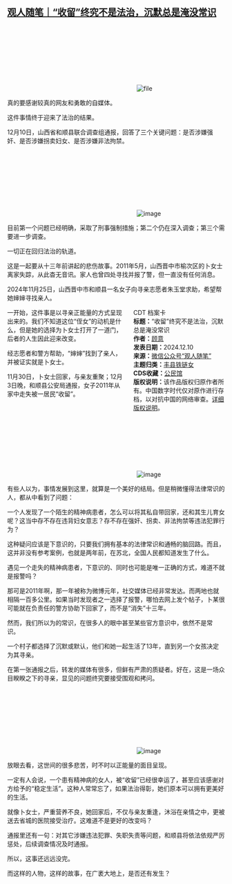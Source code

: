 <!--1733828351000-->
[观人随笔｜“收留”终究不是法治，沉默总是淹没常识](https://chinadigitaltimes.net/chinese/713817.html)
------

<p><img decoding="async" src="data:image/svg+xml,%3Csvg%20xmlns='http://www.w3.org/2000/svg'%20viewBox='0%200%200%200'%3E%3C/svg%3E" alt="file" data-lazy-src="https://chinadigitaltimes.net/chinese/files/2024/12/image-1733827771248.png"><noscript><img decoding="async" src="https://chinadigitaltimes.net/chinese/files/2024/12/image-1733827771248.png" alt="file"></noscript></p><p>真的要感谢较真的网友和勇敢的自媒体。</p><p>这件事情终于迎来了法治的结果。</p><p>12月10日，山西省和顺县联合调查组通报，回答了三个关键问题：是否涉嫌强奸、是否涉嫌拐卖妇女、是否涉嫌非法拘禁。</p><p><img decoding="async" src="data:image/svg+xml,%3Csvg%20xmlns='http://www.w3.org/2000/svg'%20viewBox='0%200%200%200'%3E%3C/svg%3E" alt="image" data-lazy-src="https://chinadigitaltimes.net/chinese/files/2024/12/post-713817-67581eff32f6b.png"><noscript><img decoding="async" src="https://chinadigitaltimes.net/chinese/files/2024/12/post-713817-67581eff32f6b.png" alt="image"></noscript></p><p>目前第一个问题已经明确，采取了刑事强制措施；第二个仍在深入调查；第三个需要进一步调查。</p><p>一切正在回归法治的轨道。</p><p>这是一起要从十三年前讲起的悲伤故事。2011年5月，山西晋中市榆次区的卜女士离家失踪，从此杳无音讯。家人也曾四处寻找并报了警，但一直没有任何消息。</p><p>2024年11月25日，山西晋中市和顺县一名女子向寻亲志愿者朱玉堂求助，希望帮她婶婶寻找亲人。</p><div style="width:42%;float:right;padding-left:20px;"><div class="su-spoiler su-spoiler-style-fancy su-spoiler-icon-chevron-circle" data-scroll-offset="0" data-anchor-in-url="no"><div class="su-spoiler-title" tabindex="0" role="button"><span class="su-spoiler-icon"></span>CDT 档案卡</div><div class="su-spoiler-content su-u-clearfix su-u-trim"><strong>标题：</strong>“收留”终究不是法治，沉默总是淹没常识<br><strong>作者：</strong><a href="https://chinadigitaltimes.net/space/观人随笔" target="_blank">顾意</a><br><strong>发表日期：</strong>2024.12.10<br><strong>来源：</strong><a href="https://web.archive.org/web/*/https://mp.weixin.qq.com/s/9w1T6hpGUyq4A4OQc62tHw" target="_blank">微信公众号“观人随笔”</a><br><strong>主题归类：</strong><a href="https://chinadigitaltimes.net/space/丰县铁链女" target="_blank">丰县铁链女</a><br><strong>CDS收藏：</strong><a href="https://chinadigitaltimes.net/space/%E5%85%AC%E6%B0%91%E9%A6%86" target="_blank" rel="noopener">公民馆</a><br><strong>版权说明：</strong>该作品版权归原作者所有。中国数字时代仅对原作进行存档，以对抗中国的网络审查。<a href="https://chinadigitaltimes.net/chinese/copyright">详细版权说明</a>。</div></div></div><p>一开始，这件事是以寻亲正能量的方式呈现出来的。我们不知道这位“侄女”的动机是什么，但是她的选择为卜女士打开了一道门，后者的人生因此迎来改变。&nbsp;</p><p>经志愿者和警方帮助，“婶婶”找到了亲人，并被证实就是卜女士。</p><p>11月30日，卜女士回家，与亲友重聚；12月3日晚，和顺县公安局通报，女子2011年从家中走失被一居民“收留”。</p><p><img decoding="async" src="data:image/svg+xml,%3Csvg%20xmlns='http://www.w3.org/2000/svg'%20viewBox='0%200%200%200'%3E%3C/svg%3E" alt="image" data-lazy-src="https://chinadigitaltimes.net/chinese/files/2024/12/post-713817-67581eff43695.png"><noscript><img decoding="async" src="https://chinadigitaltimes.net/chinese/files/2024/12/post-713817-67581eff43695.png" alt="image"></noscript></p><p>有些人以为，事情发展到这里，就算是一个美好的结局。但是稍微懂得法律常识的人，都从中看到了问题：</p><p>一个人发现了一个陌生的精神病患者，怎么可以将其私自带回家，还和其生儿育女呢？这当中存不存在违背妇女意志？存不存在强奸、拐卖、非法拘禁等违法犯罪行为？</p><p>这种疑问应该是下意识的，只要我们拥有基本的法律常识和通畅的脑回路。而且，这并非没有参考案例，也就是两年前，在苏北，全国人民都知道发生了什么。&nbsp;</p><p>遇见一个走失的精神病患者，下意识的、同时也可能是唯一正确的方式，难道不就是报警吗？</p><p>那可是2011年啊，那一年被称为微博元年，社交媒体已经非常发达。而两地也就相隔一百多公里。如果当时发现者之一选择了报警，哪怕去网上发个帖子，卜某很可能就在负责任的警方协助下回家了，而不是“消失”十三年。&nbsp;</p><p>然而，我们所以为的常识，在很多人的眼中甚至某些官方意识中，依然不是常识。&nbsp;</p><p>一个村子都选择了沉默或默认，他们和她一起生活了13年，直到另一个女孩决定为其寻亲。</p><p>在第一张通报之后，转发的媒体有很多，但鲜有严肃的质疑者。好在，这是一场众目睽睽之下的寻亲，显见的问题终究要接受围观和拷问。</p><p><img decoding="async" src="data:image/svg+xml,%3Csvg%20xmlns='http://www.w3.org/2000/svg'%20viewBox='0%200%200%200'%3E%3C/svg%3E" alt="image" data-lazy-src="https://chinadigitaltimes.net/chinese/files/2024/12/post-713817-67581eff4b928."><noscript><img decoding="async" src="https://chinadigitaltimes.net/chinese/files/2024/12/post-713817-67581eff4b928." alt="image"></noscript></p><p>放眼去看，这世间的很多悲苦，时不时以正能量的面目呈现。</p><p>一定有人会说，一个患有精神病的女人，被“收留”已经很幸运了，甚至应该感谢对方给予的“稳定生活”。这种人常常忘了，如果法治得彰，她们原本可以拥有更美好的生活。&nbsp;</p><p>就像卜女士，严重营养不良，她回家后，不仅与亲友重逢，沐浴在亲情之中，更被送去省城的医院接受治疗。这难道不是更好的改变吗？</p><p>通报里还有一句：对其它涉嫌违法犯罪、失职失责等问题，和顺县将依法依规严厉惩处，后续调查情况及时通报。</p><p>所以，这事还远远没完。</p><p>而这样的人物，这样的故事，在广袤大地上，是否还有发生？</p><div class="addtoany_share_save_container addtoany_content addtoany_content_bottom"><div class="a2a_kit a2a_kit_size_32 addtoany_list" data-a2a-url="https://chinadigitaltimes.net/chinese/713817.html" data-a2a-title="观人随笔｜“收留”终究不是法治，沉默总是淹没常识"><a class="a2a_button_facebook" href="https://www.addtoany.com/add_to/facebook?linkurl=https%3A%2F%2Fchinadigitaltimes.net%2Fchinese%2F713817.html&amp;linkname=%E8%A7%82%E4%BA%BA%E9%9A%8F%E7%AC%94%EF%BD%9C%E2%80%9C%E6%94%B6%E7%95%99%E2%80%9D%E7%BB%88%E7%A9%B6%E4%B8%8D%E6%98%AF%E6%B3%95%E6%B2%BB%EF%BC%8C%E6%B2%89%E9%BB%98%E6%80%BB%E6%98%AF%E6%B7%B9%E6%B2%A1%E5%B8%B8%E8%AF%86" title="Facebook" rel="nofollow noopener" target="_blank"></a><a class="a2a_button_twitter" href="https://www.addtoany.com/add_to/twitter?linkurl=https%3A%2F%2Fchinadigitaltimes.net%2Fchinese%2F713817.html&amp;linkname=%E8%A7%82%E4%BA%BA%E9%9A%8F%E7%AC%94%EF%BD%9C%E2%80%9C%E6%94%B6%E7%95%99%E2%80%9D%E7%BB%88%E7%A9%B6%E4%B8%8D%E6%98%AF%E6%B3%95%E6%B2%BB%EF%BC%8C%E6%B2%89%E9%BB%98%E6%80%BB%E6%98%AF%E6%B7%B9%E6%B2%A1%E5%B8%B8%E8%AF%86" title="Twitter" rel="nofollow noopener" target="_blank"></a><a class="a2a_button_telegram" href="https://www.addtoany.com/add_to/telegram?linkurl=https%3A%2F%2Fchinadigitaltimes.net%2Fchinese%2F713817.html&amp;linkname=%E8%A7%82%E4%BA%BA%E9%9A%8F%E7%AC%94%EF%BD%9C%E2%80%9C%E6%94%B6%E7%95%99%E2%80%9D%E7%BB%88%E7%A9%B6%E4%B8%8D%E6%98%AF%E6%B3%95%E6%B2%BB%EF%BC%8C%E6%B2%89%E9%BB%98%E6%80%BB%E6%98%AF%E6%B7%B9%E6%B2%A1%E5%B8%B8%E8%AF%86" title="Telegram" rel="nofollow noopener" target="_blank"></a><a class="a2a_button_reddit" href="https://www.addtoany.com/add_to/reddit?linkurl=https%3A%2F%2Fchinadigitaltimes.net%2Fchinese%2F713817.html&amp;linkname=%E8%A7%82%E4%BA%BA%E9%9A%8F%E7%AC%94%EF%BD%9C%E2%80%9C%E6%94%B6%E7%95%99%E2%80%9D%E7%BB%88%E7%A9%B6%E4%B8%8D%E6%98%AF%E6%B3%95%E6%B2%BB%EF%BC%8C%E6%B2%89%E9%BB%98%E6%80%BB%E6%98%AF%E6%B7%B9%E6%B2%A1%E5%B8%B8%E8%AF%86" title="Reddit" rel="nofollow noopener" target="_blank"></a><a class="a2a_button_whatsapp" href="https://www.addtoany.com/add_to/whatsapp?linkurl=https%3A%2F%2Fchinadigitaltimes.net%2Fchinese%2F713817.html&amp;linkname=%E8%A7%82%E4%BA%BA%E9%9A%8F%E7%AC%94%EF%BD%9C%E2%80%9C%E6%94%B6%E7%95%99%E2%80%9D%E7%BB%88%E7%A9%B6%E4%B8%8D%E6%98%AF%E6%B3%95%E6%B2%BB%EF%BC%8C%E6%B2%89%E9%BB%98%E6%80%BB%E6%98%AF%E6%B7%B9%E6%B2%A1%E5%B8%B8%E8%AF%86" title="WhatsApp" rel="nofollow noopener" target="_blank"></a><a class="a2a_button_email" href="https://www.addtoany.com/add_to/email?linkurl=https%3A%2F%2Fchinadigitaltimes.net%2Fchinese%2F713817.html&amp;linkname=%E8%A7%82%E4%BA%BA%E9%9A%8F%E7%AC%94%EF%BD%9C%E2%80%9C%E6%94%B6%E7%95%99%E2%80%9D%E7%BB%88%E7%A9%B6%E4%B8%8D%E6%98%AF%E6%B3%95%E6%B2%BB%EF%BC%8C%E6%B2%89%E9%BB%98%E6%80%BB%E6%98%AF%E6%B7%B9%E6%B2%A1%E5%B8%B8%E8%AF%86" title="Email" rel="nofollow noopener" target="_blank"></a><a class="a2a_button_copy_link" href="https://www.addtoany.com/add_to/copy_link?linkurl=https%3A%2F%2Fchinadigitaltimes.net%2Fchinese%2F713817.html&amp;linkname=%E8%A7%82%E4%BA%BA%E9%9A%8F%E7%AC%94%EF%BD%9C%E2%80%9C%E6%94%B6%E7%95%99%E2%80%9D%E7%BB%88%E7%A9%B6%E4%B8%8D%E6%98%AF%E6%B3%95%E6%B2%BB%EF%BC%8C%E6%B2%89%E9%BB%98%E6%80%BB%E6%98%AF%E6%B7%B9%E6%B2%A1%E5%B8%B8%E8%AF%86" title="Copy Link" rel="nofollow noopener" target="_blank"></a><a class="a2a_dd addtoany_share_save addtoany_share" href="https://www.addtoany.com/share"></a></div></div>
